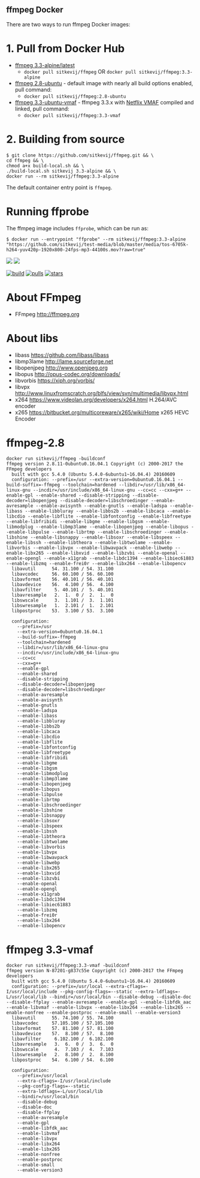## ffmpeg Docker

There are two ways to run ffmpeg Docker images:

# 1. Pull from Docker Hub

- [ffmpeg 3.3-alpine/latest](https://github.com/sitkevij/ffmpeg/tree/master/3.3-alpine)
  - `docker pull sitkevij/ffmpeg` OR `docker pull sitkevij/ffmpeg:3.3-alpine`
- [ffmpeg 2.8-ubuntu](https://github.com/sitkevij/ffmpeg/tree/master/2.8-ubuntu) - default image with nearly all build options enabled, pull command:
  - `docker pull sitkevij/ffmpeg:2.8-ubuntu`
- [ffmpeg 3.3-ubuntu-vmaf](https://github.com/sitkevij/ffmpeg/tree/master/3.3-ubuntu-vmaf) - ffmpeg 3.3.x with [Netflix VMAF](https://github.com/Netflix/vmaf) compiled and linked, pull command:
  - `docker pull sitkevij/ffmpeg:3.3-vmaf`

# 2. Building from source
```
$ git clone https://github.com/sitkevij/ffmpeg.git && \
cd ffmpeg && \
chmod a+x build-local.sh && \
./build-local.sh sitkevij 3.3-alpine && \
docker run --rm sitkevij/ffmpeg:3.3-alpine
```

The default container entry point is `ffmpeg`.

# Running ffprobe
The ffmpeg image includes `ffprobe`, which can be run as:
```
$ docker run --entrypoint "ffprobe" --rm sitkevij/ffmpeg:3.3-alpine "https://github.com/sitkevij/test-media/blob/master/media/tos-6705k-h264-yuv420p-1920x800-24fps-mp3-44100s.mov?raw=true"
```

[![](https://images.microbadger.com/badges/image/sitkevij/ffmpeg.svg)](https://microbadger.com/images/sitkevij/ffmpeg "image metadata") [![](https://images.microbadger.com/badges/version/sitkevij/ffmpeg.svg)](https://microbadger.com/images/sitkevij/ffmpeg "app version")

[![build](https://travis-ci.org/sitkevij/ffmpeg.svg?branch=master)](https://travis-ci.org/sitkevij/ffmpeg) [![pulls](https://img.shields.io/docker/pulls/sitkevij/ffmpeg.svg?style=plastic)](https://hub.docker.com/r/sitkevij/ffmpeg/) [![stars](https://img.shields.io/docker/stars/sitkevij/ffmpeg.svg?style=plastic)](https://hub.docker.com/r/sitkevij/ffmpeg/)

# About FFmpeg

- FFmpeg http://ffmpeg.org

# About libs

- libass https://github.com/libass/libass
- libmp3lame http://lame.sourceforge.net
- libopenjpeg http://www.openjpeg.org
- libopus http://opus-codec.org/downloads/
- libvorbis https://xiph.org/vorbis/
- libvpx http://www.linuxfromscratch.org/blfs/view/svn/multimedia/libvpx.html
- x264 https://www.videolan.org/developers/x264.html H.264/AVC encoder
- x265 https://bitbucket.org/multicoreware/x265/wiki/Home x265 HEVC Encoder

# ffmpeg-2.8

```
docker run sitkevij/ffmpeg -buildconf
ffmpeg version 2.8.11-0ubuntu0.16.04.1 Copyright (c) 2000-2017 the FFmpeg developers
  built with gcc 5.4.0 (Ubuntu 5.4.0-6ubuntu1~16.04.4) 20160609
  configuration: --prefix=/usr --extra-version=0ubuntu0.16.04.1 --build-suffix=-ffmpeg --toolchain=hardened --libdir=/usr/lib/x86_64-linux-gnu --incdir=/usr/include/x86_64-linux-gnu --cc=cc --cxx=g++ --enable-gpl --enable-shared --disable-stripping --disable-decoder=libopenjpeg --disable-decoder=libschroedinger --enable-avresample --enable-avisynth --enable-gnutls --enable-ladspa --enable-libass --enable-libbluray --enable-libbs2b --enable-libcaca --enable-libcdio --enable-libflite --enable-libfontconfig --enable-libfreetype --enable-libfribidi --enable-libgme --enable-libgsm --enable-libmodplug --enable-libmp3lame --enable-libopenjpeg --enable-libopus --enable-libpulse --enable-librtmp --enable-libschroedinger --enable-libshine --enable-libsnappy --enable-libsoxr --enable-libspeex --enable-libssh --enable-libtheora --enable-libtwolame --enable-libvorbis --enable-libvpx --enable-libwavpack --enable-libwebp --enable-libx265 --enable-libxvid --enable-libzvbi --enable-openal --enable-opengl --enable-x11grab --enable-libdc1394 --enable-libiec61883 --enable-libzmq --enable-frei0r --enable-libx264 --enable-libopencv
  libavutil      54. 31.100 / 54. 31.100
  libavcodec     56. 60.100 / 56. 60.100
  libavformat    56. 40.101 / 56. 40.101
  libavdevice    56.  4.100 / 56.  4.100
  libavfilter     5. 40.101 /  5. 40.101
  libavresample   2.  1.  0 /  2.  1.  0
  libswscale      3.  1.101 /  3.  1.101
  libswresample   1.  2.101 /  1.  2.101
  libpostproc    53.  3.100 / 53.  3.100

  configuration:
    --prefix=/usr
    --extra-version=0ubuntu0.16.04.1
    --build-suffix=-ffmpeg
    --toolchain=hardened
    --libdir=/usr/lib/x86_64-linux-gnu
    --incdir=/usr/include/x86_64-linux-gnu
    --cc=cc
    --cxx=g++
    --enable-gpl
    --enable-shared
    --disable-stripping
    --disable-decoder=libopenjpeg
    --disable-decoder=libschroedinger
    --enable-avresample
    --enable-avisynth
    --enable-gnutls
    --enable-ladspa
    --enable-libass
    --enable-libbluray
    --enable-libbs2b
    --enable-libcaca
    --enable-libcdio
    --enable-libflite
    --enable-libfontconfig
    --enable-libfreetype
    --enable-libfribidi
    --enable-libgme
    --enable-libgsm
    --enable-libmodplug
    --enable-libmp3lame
    --enable-libopenjpeg
    --enable-libopus
    --enable-libpulse
    --enable-librtmp
    --enable-libschroedinger
    --enable-libshine
    --enable-libsnappy
    --enable-libsoxr
    --enable-libspeex
    --enable-libssh
    --enable-libtheora
    --enable-libtwolame
    --enable-libvorbis
    --enable-libvpx
    --enable-libwavpack
    --enable-libwebp
    --enable-libx265
    --enable-libxvid
    --enable-libzvbi
    --enable-openal
    --enable-opengl
    --enable-x11grab
    --enable-libdc1394
    --enable-libiec61883
    --enable-libzmq
    --enable-frei0r
    --enable-libx264
    --enable-libopencv
```

# ffmpeg 3.3-vmaf

```
docker run sitkevij/ffmpeg:3.3-vmaf -buildconf
ffmpeg version N-87201-g837c55e Copyright (c) 2000-2017 the FFmpeg developers
  built with gcc 5.4.0 (Ubuntu 5.4.0-6ubuntu1~16.04.4) 20160609
  configuration: --prefix=/usr/local --extra-cflags=-I/usr/local/include --pkg-config-flags=--static --extra-ldflags=-L/usr/local/lib --bindir=/usr/local/bin --disable-debug --disable-doc --disable-ffplay --enable-avresample --enable-gpl --enable-libfdk_aac --enable-libvmaf --enable-libvpx --enable-libx264 --enable-libx265 --enable-nonfree --enable-postproc --enable-small --enable-version3
  libavutil      55. 74.100 / 55. 74.100
  libavcodec     57.105.100 / 57.105.100
  libavformat    57. 81.100 / 57. 81.100
  libavdevice    57.  8.100 / 57.  8.100
  libavfilter     6.102.100 /  6.102.100
  libavresample   3.  6.  0 /  3.  6.  0
  libswscale      4.  7.103 /  4.  7.103
  libswresample   2.  8.100 /  2.  8.100
  libpostproc    54.  6.100 / 54.  6.100

  configuration:
    --prefix=/usr/local
    --extra-cflags=-I/usr/local/include
    --pkg-config-flags=--static
    --extra-ldflags=-L/usr/local/lib
    --bindir=/usr/local/bin
    --disable-debug
    --disable-doc
    --disable-ffplay
    --enable-avresample
    --enable-gpl
    --enable-libfdk_aac
    --enable-libvmaf
    --enable-libvpx
    --enable-libx264
    --enable-libx265
    --enable-nonfree
    --enable-postproc
    --enable-small
    --enable-version3
```
